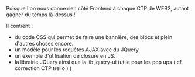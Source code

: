 Puisque l'on nous donne rien côté Frontend à chaque CTP de WEB2, autant gagner du temps là-dessus !

Il contient : 
- du code CSS qui permet de faire une bannière, des blocs et plein d'autres choses encore.
- un modèle pour les requêtes AJAX avec du JQuery.
- un exemple d'utilisation de closure en JS.
- la librairie JQuery ainsi que la lib jquery-ui (utile pour les pop ups ( cf correction CTP trello ) )

